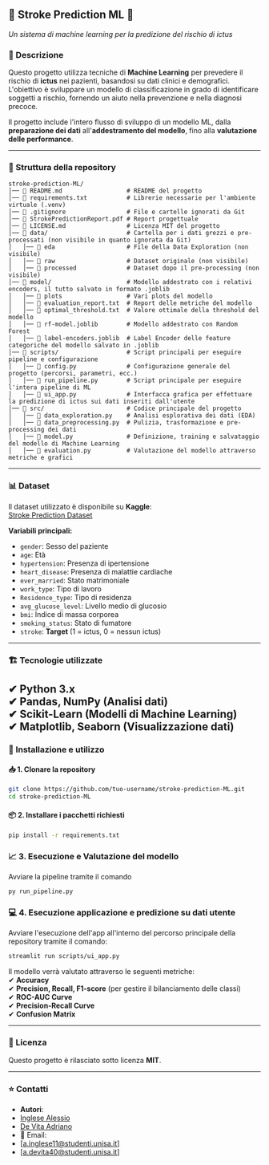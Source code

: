 ## 🏥 Stroke Prediction ML 🏥  
_Un sistema di machine learning per la predizione del rischio di ictus_  

### 📌 Descrizione  
Questo progetto utilizza tecniche di **Machine Learning** per prevedere il rischio di **ictus** nei pazienti, basandosi su dati clinici e demografici. L'obiettivo è sviluppare un modello di classificazione in grado di identificare soggetti a rischio, fornendo un aiuto nella prevenzione e nella diagnosi precoce.  

Il progetto include l'intero flusso di sviluppo di un modello ML, dalla **preparazione dei dati** all'**addestramento del modello**, fino alla **valutazione delle performance**.  

---

### 📂 Struttura della repository  

```
stroke-prediction-ML/
│── 📜 README.md                  # README del progetto
│── 📜 requirements.txt           # Librerie necessarie per l'ambiente virtuale (.venv)
│── 📜 .gitignore                 # File e cartelle ignorati da Git
│── 📜 StrokePredictionReport.pdf # Report progettuale
│── 📜 LICENSE.md                 # Licenza MIT del progetto
│── 📂 data/                      # Cartella per i dati grezzi e pre-processati (non visibile in quanto ignorata da Git)
│   │── 📂 eda                    # File della Data Exploration (non visibile)
│   │── 📂 raw                    # Dataset originale (non visibile)
│   │── 📂 processed              # Dataset dopo il pre-processing (non visibile)
│── 📂 model/                     # Modello addestrato con i relativi encoders, il tutto salvato in formato .joblib
│   │── 📂 plots                  # Vari plots del modello
│   │── 📜 evaluation_report.txt  # Report delle metriche del modello
│   │── 📜 optimal_threshold.txt  # Valore ottimale della threshold del modello
│   │── 📜 rf-model.joblib        # Modello addestrato con Random Forest
│   │── 📜 label-encoders.joblib  # Label Encoder delle feature categoriche del modello salvato in .joblib
│── 📂 scripts/                   # Script principali per eseguire pipeline e configurazione
│   │── 📜 config.py              # Configurazione generale del progetto (percorsi, parametri, ecc.)
│   │── 📜 run_pipeline.py        # Script principale per eseguire l'intera pipeline di ML
│   │── 📜 ui_app.py              # Interfacca grafica per effettuare la predizione di ictus sui dati inseriti dall'utente
│── 📂 src/                       # Codice principale del progetto
│   │── 📜 data_exploration.py    # Analisi esplorativa dei dati (EDA)
│   │── 📜 data_preprocessing.py  # Pulizia, trasformazione e pre-processing dei dati
│   │── 📜 model.py               # Definizione, training e salvataggio del modello di Machine Learning
│   │── 📜 evaluation.py          # Valutazione del modello attraverso metriche e grafici
```

---

### 📊 Dataset  
Il dataset utilizzato è disponibile su **Kaggle**:  
[Stroke Prediction Dataset](https://www.kaggle.com/datasets/fedesoriano/stroke-prediction-dataset)  

**Variabili principali:**  
- `gender`: Sesso del paziente  
- `age`: Età  
- `hypertension`: Presenza di ipertensione  
- `heart_disease`: Presenza di malattie cardiache  
- `ever_married`: Stato matrimoniale  
- `work_type`: Tipo di lavoro  
- `Residence_type`: Tipo di residenza  
- `avg_glucose_level`: Livello medio di glucosio  
- `bmi`: Indice di massa corporea  
- `smoking_status`: Stato di fumatore  
- `stroke`: **Target** (1 = ictus, 0 = nessun ictus)  

---

### 🏗️ Tecnologie utilizzate  
✔ **Python 3.x**  
✔ **Pandas, NumPy** (Analisi dati)  
✔ **Scikit-Learn** (Modelli di Machine Learning)  
✔ **Matplotlib, Seaborn** (Visualizzazione dati)  
---

### 🚀 Installazione e utilizzo  

#### 📥 **1. Clonare la repository**
```bash
git clone https://github.com/tuo-username/stroke-prediction-ML.git
cd stroke-prediction-ML
```

#### 📦 **2. Installare i pacchetti richiesti**
```bash
pip install -r requirements.txt
```

### 📈 3. Esecuzione e Valutazione del modello  
Avviare la pipeline tramite il comando  
```bash
py run_pipeline.py
```

### 💻 4. Esecuzione applicazione e predizione su dati utente  
Avviare l'esecuzione dell'app all'interno del percorso principale della repository tramite il comando:
```bash
streamlit run scripts/ui_app.py
```

Il modello verrà valutato attraverso le seguenti metriche:  
✔ **Accuracy**  
✔ **Precision, Recall, F1-score** (per gestire il bilanciamento delle classi)  
✔ **ROC-AUC Curve**  
✔ **Precision-Recall Curve**  
✔ **Confusion Matrix**  

---

### 📜 Licenza  
Questo progetto è rilasciato sotto licenza **MIT**.  

---

### ⭐ Contatti  
- **Autori**:   
- [Inglese Alessio](https://github.com/breakesomeoff)
- [De Vita Adriano](https://github.com/adry04)
- 📩 Email: 
- [a.inglese11@studenti.unisa.it] 
- [a.devita40@studenti.unisa.it] 